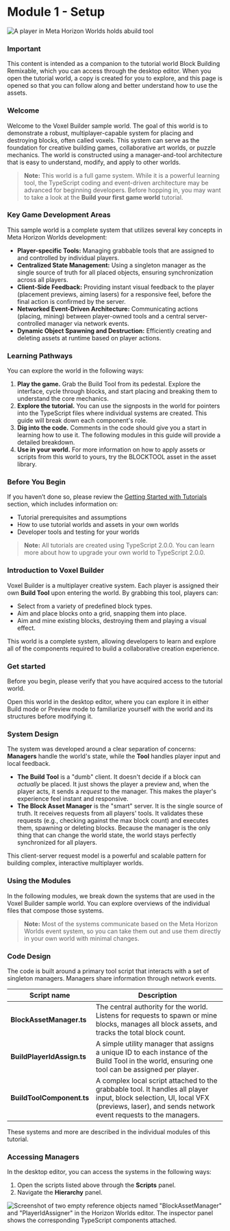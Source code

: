 # Module 1 - Setup

![A player in Meta Horizon Worlds holds abuild tool](imgheader.png)

### Important
This content is intended as a companion to the tutorial world Block Building Remixable, which you can access through the desktop editor. When you open the tutorial world, a copy is created for you to explore, and this page is opened so that you can follow along and better understand how to use the assets.

### Welcome
Welcome to the Voxel Builder sample world. The goal of this world is to demonstrate a robust, multiplayer-capable system for placing and destroying blocks, often called voxels. This system can serve as the foundation for creative building games, collaborative art worlds, or puzzle mechanics. The world is constructed using a manager-and-tool architecture that is easy to understand, modify, and apply to other worlds.

> **Note:** This world is a full game system. While it is a powerful learning tool, the TypeScript coding and event-driven architecture may be advanced for beginning developers. Before hopping in, you may want to take a look at the **Build your first game world** tutorial.

### Key Game Development Areas
This sample world is a complete system that utilizes several key concepts in Meta Horizon Worlds development:

*   **Player-specific Tools:** Managing grabbable tools that are assigned to and controlled by individual players.
*   **Centralized State Management:** Using a singleton manager as the single source of truth for all placed objects, ensuring synchronization across all players.
*   **Client-Side Feedback:** Providing instant visual feedback to the player (placement previews, aiming lasers) for a responsive feel, before the final action is confirmed by the server.
*   **Networked Event-Driven Architecture:** Communicating actions (placing, mining) between player-owned tools and a central server-controlled manager via network events.
*   **Dynamic Object Spawning and Destruction:** Efficiently creating and deleting assets at runtime based on player actions.

### Learning Pathways
You can explore the world in the following ways:

1.  **Play the game.** Grab the Build Tool from its pedestal. Explore the interface, cycle through blocks, and start placing and breaking them to understand the core mechanics.
2.  **Explore the tutorial.** You can use the signposts in the world for pointers into the TypeScript files where individual systems are created. This guide will break down each component's role.
3.  **Dig into the code.** Comments in the code should give you a start in learning how to use it. The following modules in this guide will provide a detailed breakdown.
4.  **Use in your world.** For more information on how to apply assets or scripts from this world to yours, try the BLOCKTOOL asset in the asset library.

### Before You Begin
If you haven’t done so, please review the [Getting Started with Tutorials]([placeholder_link](https://developers.meta.com/horizon-worlds/learn/documentation/tutorial-worlds/getting-started-with-tutorials/tutorial-prerequisites)) section, which includes information on:
*   Tutorial prerequisites and assumptions
*   How to use tutorial worlds and assets in your own worlds
*   Developer tools and testing for your worlds

> **Note:** All tutorials are created using TypeScript 2.0.0. You can learn more about how to upgrade your own world to TypeScript 2.0.0.

### Introduction to Voxel Builder
Voxel Builder is a multiplayer creative system. Each player is assigned their own **Build Tool** upon entering the world. By grabbing this tool, players can:
*   Select from a variety of predefined block types.
*   Aim and place blocks onto a grid, snapping them into place.
*   Aim and mine existing blocks, destroying them and playing a visual effect.

This world is a complete system, allowing developers to learn and explore all of the components required to build a collaborative creation experience.

### Get started
Before you begin, please verify that you have acquired access to the tutorial world.

Open this world in the desktop editor, where you can explore it in either Build mode or Preview mode to familiarize yourself with the world and its structures before modifying it.

### System Design
The system was developed around a clear separation of concerns: **Managers** handle the world's state, while the **Tool** handles player input and local feedback.

*   **The Build Tool** is a "dumb" client. It doesn't decide if a block can *actually* be placed. It just shows the player a preview and, when the player acts, it sends a *request* to the manager. This makes the player's experience feel instant and responsive.
*   **The Block Asset Manager** is the "smart" server. It is the single source of truth. It receives requests from all players' tools. It validates these requests (e.g., checking against the max block count) and executes them, spawning or deleting blocks. Because the manager is the only thing that can change the world state, the world stays perfectly synchronized for all players.

This client-server request model is a powerful and scalable pattern for building complex, interactive multiplayer worlds.

### Using the Modules
In the following modules, we break down the systems that are used in the Voxel Builder sample world. You can explore overviews of the individual files that compose those systems.

> **Note:** Most of the systems communicate based on the Meta Horizon Worlds event system, so you can take them out and use them directly in your own world with minimal changes.

### Code Design
The code is built around a primary tool script that interacts with a set of singleton managers. Managers share information through network events.

| Script name                 | Description                                                                                                                                     |
| --------------------------- | ----------------------------------------------------------------------------------------------------------------------------------------------- |
| **BlockAssetManager.ts**    | The central authority for the world. Listens for requests to spawn or mine blocks, manages all block assets, and tracks the total block count.    |
| **BuildPlayerIdAssign.ts**  | A simple utility manager that assigns a unique ID to each instance of the Build Tool in the world, ensuring one tool can be assigned per player. |
| **BuildToolComponent.ts**   | A complex local script attached to the grabbable tool. It handles all player input, block selection, UI, local VFX (previews, laser), and sends network event requests to the managers. |

These systems and more are described in the individual modules of this tutorial.

### Accessing Managers
In the desktop editor, you can access the systems in the following ways:
1.  Open the scripts listed above through the **Scripts** panel.
2.  Navigate the **Hierarchy** panel.


![Screenshot of two empty reference objects named "BlockAssetManager" and "PlayerIdAssigner" in the Horizon Worlds editor. The inspector panel shows the corresponding TypeScript components attached.](worldseditor1.png)
